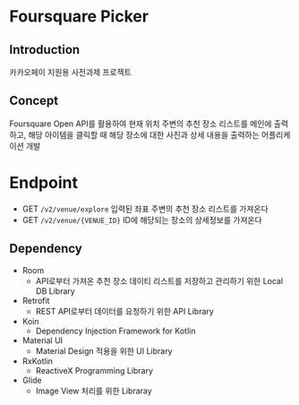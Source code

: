 # Foursquare Picker

## Introduction

카카오페이 지원용 사전과제 프로젝트

## Concept

Foursquare Open API를 활용하여 현재 위치 주변의 추천 장소 리스트를 메인에 출력하고, 해당 아이템을 클릭할 때 해당 장소에 대한 사진과 상세 내용을 출력하는 어플리케이션 개발

# Endpoint

- GET `/v2/venue/explore` 입력된 좌표 주변의 추천 장소 리스트를 가져온다
- GET `/v2/venue/{VENUE_ID}` ID에 해당되는 장소의 상세정보를 가져온다

## Dependency

- Room
  - API로부터 가져온 추천 장소 데이티 리스트를 저장하고 관리하기 위한 Local DB Library
- Retrofit
  - REST API로부터 데이터를 요청하기 위한 API Library
- Koin
  - Dependency Injection Framework for Kotlin
- Material UI
  - Material Design 적용을 위한 UI Library
- RxKotlin
  - ReactiveX Programming Library
- Glide
  - Image View 처리를 위한 Libraray
